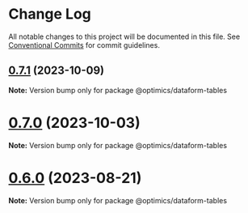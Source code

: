 # Change Log

All notable changes to this project will be documented in this file.
See [Conventional Commits](https://conventionalcommits.org) for commit guidelines.

## [0.7.1](https://github.com/optimics/analytics/compare/v0.7.0...v0.7.1) (2023-10-09)

**Note:** Version bump only for package @optimics/dataform-tables





# [0.7.0](https://github.com/optimics/analytics/compare/v0.6.0...v0.7.0) (2023-10-03)

**Note:** Version bump only for package @optimics/dataform-tables





# [0.6.0](https://github.com/optimics/analytics/compare/v0.5.0...v0.6.0) (2023-08-21)

**Note:** Version bump only for package @optimics/dataform-tables

